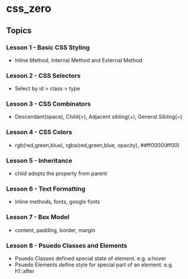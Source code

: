 # css_zero


## Topics

### Lesson 1 - Basic CSS Styling
- Inline Method, Internal Method and External Method

### Lesson 2 - CSS Selectors
- Select by id > class > type

### Lesson 3 - CSS Combinators
- Descendant(space), Child(>), Adjacent sibling(+), General Sibling(~)

### Lesson 4 - CSS Colors
- rgb(red,green,blue), rgba(red,green,blue, opacity), ##ff0000(#f00)

### Lesson 5 - Inheritance
- child adopts the property from parent

### Lesson 6 - Text Formatting
- Inline methods, fonts, google fonts

### Lesson 7 - Box Model
- content, padding, border, margin

### Lesson 8 - Psuedo Classes and Elements
- Psuedo Classes defined special state of element. e.g. a:hover
- Psuedo Elements define style for special part of an element. e.g. h1::after
 